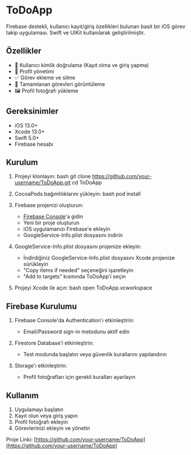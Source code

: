 # ToDoApp

Firebase destekli, kullanıcı kayıt/giriş özellikleri bulunan basit bir iOS görev takip uygulaması. Swift ve UIKit kullanılarak geliştirilmiştir.

## Özellikler

- 🔐 Kullanıcı kimlik doğrulama (Kayıt olma ve giriş yapma)
- 👤 Profil yönetimi
- ✅ Görev ekleme ve silme
- 📅 Tamamlanan görevleri görüntüleme
- 🖼️ Profil fotoğrafı yükleme

## Gereksinimler

- iOS 13.0+
- Xcode 13.0+
- Swift 5.0+
- Firebase hesabı

## Kurulum

1. Projeyi klonlayın:
bash
git clone https://github.com/your-username/ToDoApp.git
cd ToDoApp


2. CocoaPods bağımlılıklarını yükleyin:
bash
pod install


3. Firebase projenizi oluşturun:
   - [Firebase Console](https://console.firebase.google.com/)'a gidin
   - Yeni bir proje oluşturun
   - iOS uygulamanızı Firebase'e ekleyin
   - GoogleService-Info.plist dosyasını indirin

4. GoogleService-Info.plist dosyasını projenize ekleyin:
   - İndirdiğiniz GoogleService-Info.plist dosyasını Xcode projenize sürükleyin
   - "Copy items if needed" seçeneğini işaretleyin
   - "Add to targets" kısmında ToDoApp'i seçin

5. Projeyi Xcode ile açın:
bash
open ToDoApp.xcworkspace


## Firebase Kurulumu

1. Firebase Console'da Authentication'ı etkinleştirin:
   - Email/Password sign-in metodunu aktif edin

2. Firestore Database'i etkinleştirin:
   - Test modunda başlatın veya güvenlik kurallarını yapılandırın

3. Storage'ı etkinleştirin:
   - Profil fotoğrafları için gerekli kuralları ayarlayın

## Kullanım

1. Uygulamayı başlatın
2. Kayıt olun veya giriş yapın
3. Profil fotoğrafı ekleyin
4. Görevlerinizi ekleyin ve yönetin

Proje Linki: [https://github.com/your-username/ToDoApp](https://github.com/your-username/ToDoApp)
